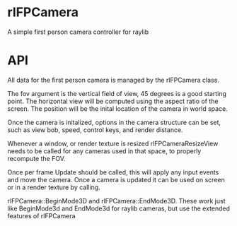 # rlFPCamera
A simple first person camera controller for raylib

# API
All data for the first person camera is managed by the rlFPCamera class.


The fov argument is the vertical field of view, 45 degrees is a good starting point. The horizontal view will be computed using the aspect ratio of the screen.
The position will be the inital location of the camera in world space.

Once the camera is initalized, options in the camera structure can be set, such as view bob, speed, control keys, and render distance.

Whenever a window, or render texture is resized rlFPCameraResizeView needs to be called for any cameras used in that space, to properly recompute the FOV.

Once per frame Update should be called, this will apply any input events and move the camera.
Once a camera is updated it can be used on screen or in a render texture by calling.

rlFPCamera::BeginMode3D and rlFPCamera::EndMode3D. These work just like BeginMode3d and EndMode3d for raylib cameras, but use the extended features of rlFPCamera


